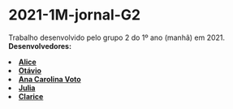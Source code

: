 # 2021-1M-jornal-G2
Trabalho desenvolvido pelo grupo 2 do 1º ano (manhã) em 2021. <br>
<b> Desenvolvedores: <br>
<li> <a href="https://github.com/licinha-23"> Alice <br> </a>
<li> <a href="https://github.com/ma1on3se>"> Otávio <br> </a>
<li> <a href="https://github.com/anacarolinavoto"> Ana Carolina Voto <br> </a>
<li> <a href="https://github.com/juliaguima"> Julia <br> </a>
<li> <a href="https://github.com/ClariceLinden"> Clarice <br> </a>
 
